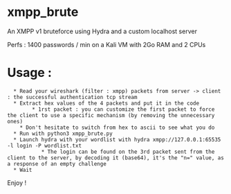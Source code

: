 # xmpp_brute
An XMPP v1 bruteforce using Hydra and a custom localhost server

Perfs : 1400 passwords / min on a Kali VM with 2Go RAM and 2 CPUs

# Usage :
      * Read your wireshark (filter : xmpp) packets from server -> client : the successful authentication tcp stream
      * Extract hex values of the 4 packets and put it in the code
      		* 1rst packet : you can customize the first packet to force the client to use a specific mechanism (by removing the unnecessary ones)
		* Don't hesitate to switch from hex to ascii to see what you do
      * Run with python3 xmpp_brute.py
      * Launch hydra with your wordlist with hydra xmpp://127.0.0.1:65535 -l login -P wordlist.txt
      	       * The login can be found on the 3rd packet sent from the client to the server, by decoding it (base64), it's the "n=" value, as a response of an empty challenge
      * Wait

Enjoy !